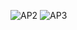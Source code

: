 


![AP2](https://user-images.githubusercontent.com/65297434/85056696-f36aca80-b19f-11ea-86f4-81015cc7d1a9.jpg)
![AP3](https://user-images.githubusercontent.com/65297434/85056786-1dbc8800-b1a0-11ea-9fb0-890e568b88bc.jpg)
